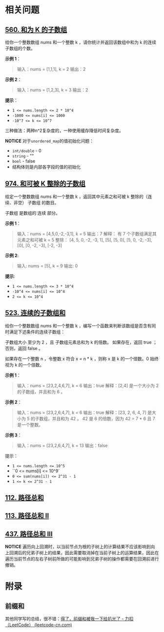 # 相关问题

## [560. 和为 K 的子数组](https://leetcode-cn.com/problems/subarray-sum-equals-k/)

给你一个整数数组 nums 和一个整数 k ，请你统计并返回该数组中和为 k 的连续子数组的个数。

 

**示例 1**：

> 输入：nums = [1,1,1], k = 2
> 输出：2

**示例 2**：

> 输入：nums = [1,2,3], k = 3
> 输出：2

**提示**：

* `1 <= nums.length <= 2 * 10^4`
* `-1000 <= nums[i] <= 1000`
* `-10^7 <= k <= 10^7`



三种做法：两种n^2复杂度的，一种使用缓存降低时间复杂度。

**NOTICE** 对于`unordered_map`的值初始化问题：

* `int/double` - 0
* `string` - ""
* `bool` - false
* 结构体则是内部各字段的值的初始化

## [974. 和可被 K 整除的子数组](https://leetcode-cn.com/problems/subarray-sums-divisible-by-k/)

给定一个整数数组 nums 和一个整数 k ，返回其中元素之和可被 k 整除的（连续、非空） 子数组 的数目。

子数组 是数组的 连续 部分。

 

**示例 1**：

> 输入：nums = [4,5,0,-2,-3,1], k = 5
> 输出：7
> 解释：
> 有 7 个子数组满足其元素之和可被 k = 5 整除：
> [4, 5, 0, -2, -3, 1], [5], [5, 0], [5, 0, -2, -3], [0], [0, -2, -3], [-2, -3]

**示例 2**:

> 输入: nums = [5], k = 9
> 输出: 0

**提示**:

* `1 <= nums.length <= 3 * 10^4`
* `-10^4 <= nums[i] <= 10^4`
* `2 <= k <= 10^4`



## [523. 连续的子数组和](https://leetcode-cn.com/problems/continuous-subarray-sum/)

给你一个整数数组 nums 和一个整数 k ，编写一个函数来判断该数组是否含有同时满足下述条件的连续子数组：

子数组大小 至少为 2 ，且
子数组元素总和为 k 的倍数。
如果存在，返回 true ；否则，返回 false 。

如果存在一个整数 n ，令整数 x 符合 x = n * k ，则称 x 是 k 的一个倍数。0 始终视为 k 的一个倍数。

 

**示例 1**：

> 输入：nums = [23,2,4,6,7], k = 6
> 输出：true
> 解释：[2,4] 是一个大小为 2 的子数组，并且和为 6 。

**示例 2**：

> 输入：nums = [23,2,6,4,7], k = 6
> 输出：true
> 解释：[23, 2, 6, 4, 7] 是大小为 5 的子数组，并且和为 42 。 
> 42 是 6 的倍数，因为 42 = 7 * 6 且 7 是一个整数。

**示例 3**：

> 输入：nums = [23,2,6,4,7], k = 13
> 输出：false


提示：

* `1 <= nums.length <= 10^5`
* ``0 <= nums[i] <= 10^9`
* `0 <= sum(nums[i]) <= 2^31 - 1`
* `1 <= k <= 2^31 - 1`



## [112. 路径总和](https://leetcode-cn.com/problems/path-sum/)

## [113. 路径总和 II](https://leetcode-cn.com/problems/path-sum-ii/)

## [437. 路径总和 III](https://leetcode-cn.com/problems/path-sum-iii/)



**NOTICE** 遍历向上回溯时，以当前节点为根的子树上的计算结果不应该影响到向上回溯后的兄弟子树上的结果，因此需要取消掉在当前子树上的运算结果，因此在遍历当前节点的左右子树前所做的可能影响到兄弟子树的操作都需要在回溯前进行撤销。



# 附录

## 前缀和

其他同学写的总结，很不错：[得了，前缀和被我一下给扒光了 - 力扣（LeetCode） (leetcode-cn.com)](https://leetcode-cn.com/circle/article/EQWhUd/)

